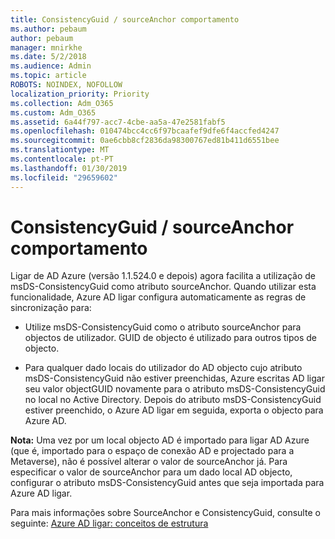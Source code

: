 ```yaml
---
title: ConsistencyGuid / sourceAnchor comportamento
ms.author: pebaum
author: pebaum
manager: mnirkhe
ms.date: 5/2/2018
ms.audience: Admin
ms.topic: article
ROBOTS: NOINDEX, NOFOLLOW
localization_priority: Priority
ms.collection: Adm_O365
ms.custom: Adm_O365
ms.assetid: 6a44f797-acc7-4cbe-aa5a-47e2581fabf5
ms.openlocfilehash: 010474bcc4cc6f97bcaafef9dfe6f4accfed4247
ms.sourcegitcommit: 0ae6cbb8cf2836da98300767ed81b411d6551bee
ms.translationtype: MT
ms.contentlocale: pt-PT
ms.lasthandoff: 01/30/2019
ms.locfileid: "29659602"
---
```

# <a name="consistencyguid--sourceanchor-behavior"></a>ConsistencyGuid / sourceAnchor comportamento

Ligar de AD Azure (versão 1.1.524.0 e depois) agora facilita a utilização de msDS-ConsistencyGuid como atributo sourceAnchor. Quando utilizar esta funcionalidade, Azure AD ligar configura automaticamente as regras de sincronização para:
  
- Utilize msDS-ConsistencyGuid como o atributo sourceAnchor para objectos de utilizador. GUID de objecto é utilizado para outros tipos de objecto.
    
- Para qualquer dado locais do utilizador do AD objecto cujo atributo msDS-ConsistencyGuid não estiver preenchidas, Azure escritas AD ligar seu valor objectGUID novamente para o atributo msDS-ConsistencyGuid no local no Active Directory. Depois do atributo msDS-ConsistencyGuid estiver preenchido, o Azure AD ligar em seguida, exporta o objecto para Azure AD.
    
 **Nota:** Uma vez por um local objecto AD é importado para ligar AD Azure (que é, importado para o espaço de conexão AD e projectado para a Metaverse), não é possível alterar o valor de sourceAnchor já. Para especificar o valor de sourceAnchor para um dado local AD objecto, configurar o atributo msDS-ConsistencyGuid antes que seja importada para Azure AD ligar. 
  
Para mais informações sobre SourceAnchor e ConsistencyGuid, consulte o seguinte: [Azure AD ligar: conceitos de estrutura](https://docs.microsoft.com/azure/active-directory/connect/active-directory-aadconnect-design-concepts)
  

